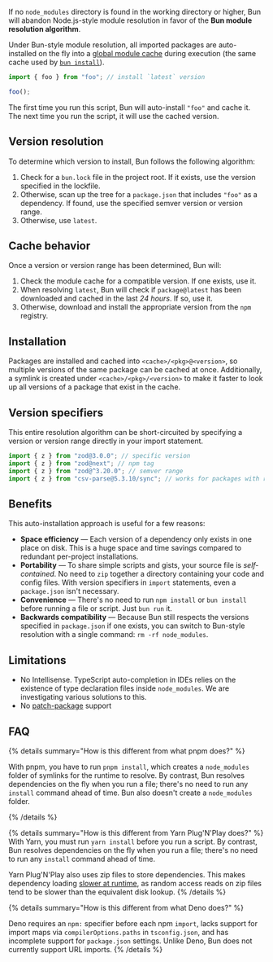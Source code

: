 If no `node_modules` directory is found in the working directory or higher, Bun will abandon Node.js-style module resolution in favor of the **Bun module resolution algorithm**.

Under Bun-style module resolution, all imported packages are auto-installed on the fly into a [global module cache](https://bun.sh/docs/install/cache) during execution (the same cache used by [`bun install`](https://bun.sh/docs/cli/install)).

```ts
import { foo } from "foo"; // install `latest` version

foo();
```

The first time you run this script, Bun will auto-install `"foo"` and cache it. The next time you run the script, it will use the cached version.

## Version resolution

To determine which version to install, Bun follows the following algorithm:

1. Check for a `bun.lock` file in the project root. If it exists, use the version specified in the lockfile.
2. Otherwise, scan up the tree for a `package.json` that includes `"foo"` as a dependency. If found, use the specified semver version or version range.
3. Otherwise, use `latest`.

## Cache behavior

Once a version or version range has been determined, Bun will:

1. Check the module cache for a compatible version. If one exists, use it.
2. When resolving `latest`, Bun will check if `package@latest` has been downloaded and cached in the last _24 hours_. If so, use it.
3. Otherwise, download and install the appropriate version from the `npm` registry.

## Installation

Packages are installed and cached into `<cache>/<pkg>@<version>`, so multiple versions of the same package can be cached at once. Additionally, a symlink is created under `<cache>/<pkg>/<version>` to make it faster to look up all versions of a package that exist in the cache.

## Version specifiers

This entire resolution algorithm can be short-circuited by specifying a version or version range directly in your import statement.

```ts
import { z } from "zod@3.0.0"; // specific version
import { z } from "zod@next"; // npm tag
import { z } from "zod@^3.20.0"; // semver range
import { z } from "csv-parse@5.3.10/sync"; // works for packages with relative imports too
```

## Benefits

This auto-installation approach is useful for a few reasons:

- **Space efficiency** — Each version of a dependency only exists in one place on disk. This is a huge space and time savings compared to redundant per-project installations.
- **Portability** — To share simple scripts and gists, your source file is _self-contained_. No need to `zip` together a directory containing your code and config files. With version specifiers in `import` statements, even a `package.json` isn't necessary.
- **Convenience** — There's no need to run `npm install` or `bun install` before running a file or script. Just `bun run` it.
- **Backwards compatibility** — Because Bun still respects the versions specified in `package.json` if one exists, you can switch to Bun-style resolution with a single command: `rm -rf node_modules`.

## Limitations

- No Intellisense. TypeScript auto-completion in IDEs relies on the existence of type declaration files inside `node_modules`. We are investigating various solutions to this.
- No [patch-package](https://github.com/ds300/patch-package) support

<!-- - The implementation details of Bun's install cache will change between versions. Don't think of it as an API. To reliably resolve packages, use Bun's builtin APIs (such as `Bun.resolveSync` or `import.meta.resolve`) instead of relying on the filesystem directly. Bun will likely move to a binary archive format where packages may not correspond to files/folders on disk at all - so if you depend on the filesystem structure instead of the JavaScript API, your code will eventually break. -->

<!-- ## Customizing behavior

To prefer locally-installed versions of packages. Instead of checking npm for latest versions, you can pass the `--prefer-offline` flag to prefer locally-installed versions of packages.

```bash
$ bun run --prefer-offline my-script.ts
```

This will check the install cache for installed versions of packages before checking the npm registry. If no matching version of a package is installed, only then will it check npm for the latest version.

#### Prefer latest

To always use the latest version of a package, you can pass the `--prefer-latest` flag.

```bash
$ bun run --prefer-latest my-script.ts
``` -->

## FAQ

{% details summary="How is this different from what pnpm does?" %}

With pnpm, you have to run `pnpm install`, which creates a `node_modules` folder of symlinks for the runtime to resolve. By contrast, Bun resolves dependencies on the fly when you run a file; there's no need to run any `install` command ahead of time. Bun also doesn't create a `node_modules` folder.

{% /details %}

{% details summary="How is this different from Yarn Plug'N'Play does?" %}
With Yarn, you must run `yarn install` before you run a script. By contrast, Bun resolves dependencies on the fly when you run a file; there's no need to run any `install` command ahead of time.

Yarn Plug'N'Play also uses zip files to store dependencies. This makes dependency loading [slower at runtime](https://twitter.com/jarredsumner/status/1458207919636287490), as random access reads on zip files tend to be slower than the equivalent disk lookup.
{% /details %}

{% details summary="How is this different from what Deno does?" %}

Deno requires an `npm:` specifier before each npm `import`, lacks support for import maps via `compilerOptions.paths` in `tsconfig.json`, and has incomplete support for `package.json` settings. Unlike Deno, Bun does not currently support URL imports.
{% /details %}
